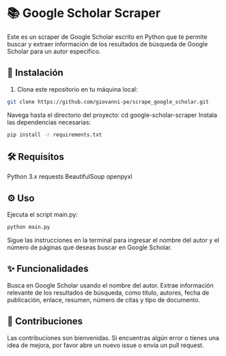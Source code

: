 # 📚 Google Scholar Scraper

Este es un scraper de Google Scholar escrito en Python que te permite buscar y extraer información de los resultados de búsqueda de Google Scholar para un autor específico.

## 🚀 Instalación

1. Clona este repositorio en tu máquina local:

```bash
git clone https://github.com/giovanni-pe/scrape_google_scholar.git
```
Navega hasta el directorio del proyecto:
cd google-scholar-scraper
Instala las dependencias necesarias:
```bash
pip install -r requirements.txt
```
## 🛠️ Requisitos
Python 3.x
requests
BeautifulSoup
openpyxl

## ⚙️ Uso
Ejecuta el script main.py:
```bash
python main.py
```
Sigue las instrucciones en la terminal para ingresar el nombre del autor y el número de páginas que deseas buscar en Google Scholar.

## ✨ Funcionalidades
Busca en Google Scholar usando el nombre del autor.
Extrae información relevante de los resultados de búsqueda, como título, autores, fecha de publicación, enlace, resumen, número de citas y tipo de documento.

## 🤝 Contribuciones
Las contribuciones son bienvenidas. Si encuentras algún error o tienes una idea de mejora, por favor abre un nuevo issue o envía un pull request.
